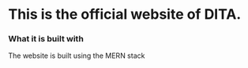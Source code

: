 # This is the official website of DITA.
### What it is built with
The website is built using the MERN stack